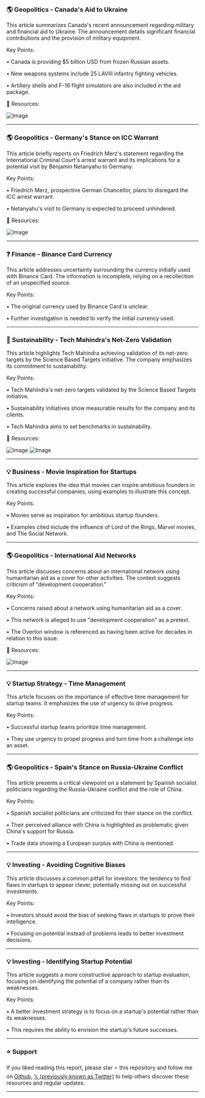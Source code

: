 ### 🌎 Geopolitics - Canada's Aid to Ukraine

This article summarizes Canada's recent announcement regarding military and financial aid to Ukraine.  The announcement details significant financial contributions and the provision of military equipment.

Key Points:

• Canada is providing $5 billion USD from frozen Russian assets.


•  New weapons systems include 25 LAVIII infantry fighting vehicles.


• Artillery shells and F-16 flight simulators are also included in the aid package.


🔗 Resources:

![Image](https://pbs.twimg.com/media/Gki-Fq-WYAAB0xp?format=jpg&name=small)


---
### 🌎 Geopolitics - Germany's Stance on ICC Warrant

This article briefly reports on Friedrich Merz's statement regarding the International Criminal Court's arrest warrant and its implications for a potential visit by Benjamin Netanyahu to Germany.

Key Points:

• Friedrich Merz, prospective German Chancellor, plans to disregard the ICC arrest warrant.


•  Netanyahu's visit to Germany is expected to proceed unhindered.


🔗 Resources:

![Image](https://pbs.twimg.com/media/Gkjm5wHX0AAe1xn?format=jpg&name=small)


---
### ❓ Finance - Binance Card Currency

This article addresses uncertainty surrounding the currency initially used with Binance Card.  The information is incomplete, relying on a recollection of an unspecified source.

Key Points:

• The original currency used by Binance Card is unclear.


• Further investigation is needed to verify the initial currency used.


---
### 🚀 Sustainability - Tech Mahindra's Net-Zero Validation

This article highlights Tech Mahindra achieving validation of its net-zero targets by the Science Based Targets initiative.  The company emphasizes its commitment to sustainability.

Key Points:

• Tech Mahindra's net-zero targets validated by the Science Based Targets initiative.


• Sustainability initiatives show measurable results for the company and its clients.


• Tech Mahindra aims to set benchmarks in sustainability.


🔗 Resources:

![Image](https://pbs.twimg.com/media/GkiRLiFaAAAcRxP?format=jpg&name=small)
![Image](https://pbs.twimg.com/media/GkiRLj0aQAAT23K?format=jpg&name=small)


---
### 💡 Business - Movie Inspiration for Startups

This article explores the idea that movies can inspire ambitious founders in creating successful companies, using examples to illustrate this concept.

Key Points:

• Movies serve as inspiration for ambitious startup founders.


• Examples cited include the influence of Lord of the Rings, Marvel movies, and The Social Network.


---
### 🌎 Geopolitics - International Aid Networks

This article discusses concerns about an international network using humanitarian aid as a cover for other activities.  The context suggests criticism of "development cooperation."

Key Points:

• Concerns raised about a network using humanitarian aid as a cover.


• This network is alleged to use "development cooperation" as a pretext.


• The Overton window is referenced as having been active for decades in relation to this issue.


🔗 Resources:

![Image](https://pbs.twimg.com/amplify_video_thumb/1893821138091814912/img/YNQdWfJySWJefkAC.jpg)


---
### 💡 Startup Strategy - Time Management

This article focuses on the importance of effective time management for startup teams. It emphasizes the use of urgency to drive progress.

Key Points:

• Successful startup teams prioritize time management.


• They use urgency to propel progress and turn time from a challenge into an asset.


---
### 🌎 Geopolitics - Spain's Stance on Russia-Ukraine Conflict

This article presents a critical viewpoint on a statement by Spanish socialist politicians regarding the Russia-Ukraine conflict and the role of China.

Key Points:

• Spanish socialist politicians are criticized for their stance on the conflict.


• Their perceived alliance with China is highlighted as problematic given China's support for Russia.


•  Trade data showing a European surplus with China is mentioned.


---
### 💡 Investing - Avoiding Cognitive Biases

This article discusses a common pitfall for investors:  the tendency to find flaws in startups to appear clever, potentially missing out on successful investments.

Key Points:

• Investors should avoid the bias of seeking flaws in startups to prove their intelligence.


•  Focusing on potential instead of problems leads to better investment decisions.



---
### 💡 Investing - Identifying Startup Potential

This article suggests a more constructive approach to startup evaluation, focusing on identifying the potential of a company rather than its weaknesses.

Key Points:

• A better investment strategy is to focus on a startup's potential rather than its weaknesses.


• This requires the ability to envision the startup's future successes.


---

### ⭐️ Support

If you liked reading this report, please star ⭐️ this repository and follow me on [Github](https://github.com/Drix10), [𝕏 (previously known as Twitter)](https://x.com/DRIX_10_) to help others discover these resources and regular updates.

---
